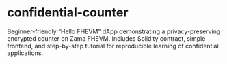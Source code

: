 # confidential-counter
Beginner-friendly “Hello FHEVM” dApp demonstrating a privacy-preserving encrypted counter on Zama FHEVM. Includes Solidity contract, simple frontend, and step-by-step tutorial for reproducible learning of confidential applications.

